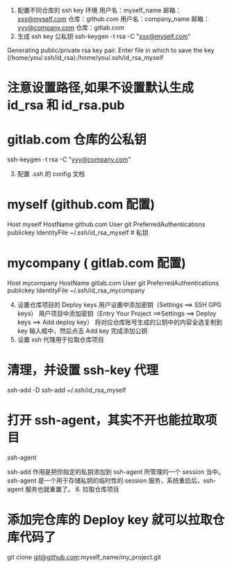 1. 配置不同仓库的 ssh key 环境
用户名：myself_name 邮箱：xxx@myself.com 仓库：github.com
用户名：company_name 邮箱：yyy@company.com 仓库：gitlab.com
2. 生成 ssh key 公私钥
ssh-keygen -t rsa -C "xxx@myself.com"

Generating public/private rsa key pair.
Enter file in which to save the key (/home/you/.ssh/id_rsa):/home/you/.ssh/id_rsa_myself
# 注意设置路径,如果不设置默认生成 id_rsa  和  id_rsa.pub

# gitlab.com 仓库的公私钥
ssh-keygen -t rsa -C "yyy@company.com"

3. 配置 .ssh 的 config 文档
# myself  (github.com 配置)
Host myself
    HostName github.com
    User git
    PreferredAuthentications publickey
    IdentityFile ~/.ssh/id_rsa_myself # 私钥

# mycompany  ( gitlab.com 配置)
Host mycompany
    HostName gitlab.com
    User git
    PreferredAuthentications publickey
    IdentityFile ~/.ssh/id_rsa_mycompany

4. 设置仓库项目的 Deploy keys
用户设置中添加密钥（Settings ==> SSH GPG keys）
用户项目中添加密钥（Entry Your Project ==>Settings ==> Deploy keys ==> Add deploy key）
将对应仓库账号生成的公钥中的内容全选复制到 key 输入框中，然后点击 Add key 完成添加公钥
5. 设置 ssh 代理用于拉取仓库项目
# 清理，并设置 ssh-key 代理
ssh-add -D
ssh-add ~/.ssh/id_rsa_myself

# 打开 ssh-agent，其实不开也能拉取项目
ssh-agent

ssh-add 作用是把你指定的私钥添加到 ssh-agent 所管理的一个 session 当中。
ssh-agent 是一个用于存储私钥的临时性的 session 服务，系统重启后，ssh-agent 服务也就重置了。
6. 拉取仓库项目
# 添加完仓库的 Deploy key 就可以拉取仓库代码了
git clone git@github.com:myself_name/my_project.git